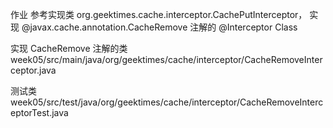作业
参考实现类 org.geektimes.cache.interceptor.CachePutInterceptor，
实现 @javax.cache.annotation.CacheRemove 注解的 @Interceptor Class

实现 CacheRemove 注解的类
week05/src/main/java/org/geektimes/cache/interceptor/CacheRemoveInterceptor.java

测试类
week05/src/test/java/org/geektimes/cache/interceptor/CacheRemoveInterceptorTest.java